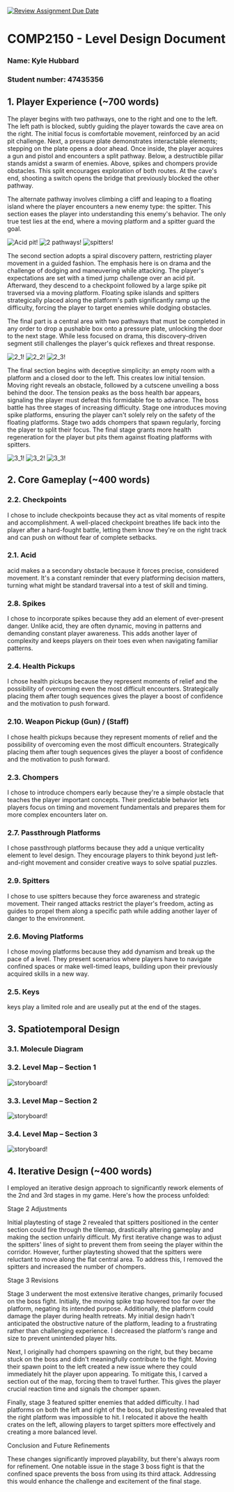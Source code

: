 [![Review Assignment Due Date](https://classroom.github.com/assets/deadline-readme-button-24ddc0f5d75046c5622901739e7c5dd533143b0c8e959d652212380cedb1ea36.svg)](https://classroom.github.com/a/YyUO0xtt)
# COMP2150  - Level Design Document
### Name: Kyle Hubbard
### Student number: 47435356


## 1. Player Experience (~700 words)

The player begins with two pathways, one to the right and one to the left. The left path is blocked, subtly guiding the player towards the cave area on the right.  The initial focus is comfortable movement, reinforced by an acid pit challenge. Next, a pressure plate demonstrates interactable elements; stepping on the plate opens a door ahead. Once inside, the player acquires a gun and pistol and encounters a split pathway. Below, a destructible pillar stands amidst a swarm of enemies. Above, spikes and chompers provide obstacles. This split encourages exploration of both routes. At the cave's end, shooting a switch opens the bridge that previously blocked the other pathway.

The alternate pathway involves climbing a cliff and leaping to a floating island where the player encounters a new enemy type: the spitter. This section eases the player into understanding this enemy's behavior. The only true test lies at the end, where a moving platform and a spitter guard the goal.


![Acid pit!](DocImages/acid_stage1.png)
![2 pathways!](DocImages/stage1_alterateFight.png)
![spitters!](DocImages/stage1_rangedFight.png)

The second section adopts a spiral discovery pattern, restricting player movement in a guided fashion. The emphasis here is on drama and the challenge of dodging and maneuvering while attacking.  The player's expectations are set with a timed jump challenge over an acid pit. Afterward, they descend to a checkpoint followed by a large spike pit traversed via a moving platform. Floating spike islands and spitters strategically placed along the platform's path significantly ramp up the difficulty, forcing the player to target enemies while dodging obstacles.

The final part is a central area with two pathways that must be completed in any order to drop a pushable box onto a pressure plate, unlocking the door to the next stage. While less focused on drama, this discovery-driven segment still challenges the player's quick reflexes and threat response.

![2_1!](DocImages/2_1.png)
![2_2!](DocImages/2_2.png)
![2_3!](DocImages/2_3.png)

The final section begins with deceptive simplicity: an empty room with a platform and a closed door to the left. This creates low initial tension. Moving right reveals an obstacle, followed by a cutscene unveiling a boss behind the door.  The tension peaks as the boss health bar appears, signaling the player must defeat this formidable foe to advance. The boss battle has three stages of increasing difficulty.  Stage one introduces moving spike platforms, ensuring the player can't solely rely on the safety of the floating platforms. Stage two adds chompers that spawn regularly, forcing the player to split their focus.  The final stage grants more health regeneration for the player but pits them against floating platforms with spitters.

![3_1!](DocImages/3_1.png)
![3_2!](DocImages/3_2.png)
![3_3!](DocImages/3_3.png)


## 2. Core Gameplay (~400 words)

### 2.2. Checkpoints
I chose to include checkpoints because they act as vital moments of respite and accomplishment. A well-placed checkpoint breathes life back into the player after a hard-fought battle, letting them know they're on the right track and can push on without fear of complete setbacks.

### 2.1. Acid
acid makes a a secondary obstacle because it forces precise, considered movement. It's a constant reminder that every platforming decision matters, turning what might be standard traversal into a test of skill and timing.

### 2.8. Spikes
I chose to incorporate spikes because they add an element of ever-present danger. Unlike acid, they are often dynamic, moving in patterns and demanding constant player awareness. This adds another layer of complexity and keeps players on their toes even when navigating familiar patterns.

### 2.4. Health Pickups
I chose health pickups because they represent moments of relief and the possibility of overcoming even the most difficult encounters. Strategically placing them after tough sequences gives the player a boost of confidence and the motivation to push forward.

### 2.10. Weapon Pickup (Gun) / (Staff)
I chose health pickups because they represent moments of relief and the possibility of overcoming even the most difficult encounters. Strategically placing them after tough sequences gives the player a boost of confidence and the motivation to push forward.

### 2.3. Chompers
I chose to introduce chompers early because they're a simple obstacle that teaches the player important concepts. Their predictable behavior lets players focus on timing and movement fundamentals and prepares them for more complex encounters later on.

### 2.7. Passthrough Platforms
I chose passthrough platforms because they add a unique verticality element to level design. They encourage players to think beyond just left-and-right movement and consider creative ways to solve spatial puzzles.

### 2.9. Spitters
I chose to use spitters because they force awareness and strategic movement.  Their ranged attacks restrict the player's  freedom, acting as guides to propel them along a specific path while adding another layer of danger to the environment.

### 2.6. Moving Platforms
I chose moving platforms because they add dynamism and break up the pace of a level.  They present scenarios where players have to navigate confined spaces or make well-timed leaps, building upon their previously acquired skills in a new way.

### 2.5. Keys
keys play a limited role and are useally put at the end of the stages.


## 3. Spatiotemporal Design
 
### 3.1. Molecule Diagram

### 3.2. Level Map – Section 1
![storyboard!](DocImages/stage1.png)

### 3.3.	Level Map – Section 2
![storyboard!](DocImages/stage2.png)

### 3.4.	Level Map – Section 3
![storyboard!](DocImages/stage3.png)

## 4. Iterative Design (~400 words)

I employed an iterative design approach to significantly rework elements of the 2nd and 3rd stages in my game. Here's how the process unfolded:

Stage 2 Adjustments

Initial playtesting of stage 2 revealed that spitters positioned in the center section could fire through the tilemap, drastically altering gameplay and making the section unfairly difficult. My first iterative change was to adjust the spitters' lines of sight to prevent them from seeing the player within the corridor.  However, further playtesting showed that the spitters were reluctant to move along the flat central area. To address this, I removed the spitters and increased the number of chompers.

Stage 3 Revisions

Stage 3 underwent the most extensive iterative changes, primarily focused on the boss fight. Initially, the moving spike trap hovered too far over the platform, negating its intended purpose. Additionally, the platform could damage the player during health retreats. My initial design hadn't anticipated the obstructive nature of the platform, leading to a frustrating rather than challenging experience. I decreased the platform's range and size to prevent unintended player hits.

Next, I originally had chompers spawning on the right, but they became stuck on the boss and didn't meaningfully contribute to the fight.  Moving their spawn point to the left created a new issue where they could immediately hit the player upon appearing. To mitigate this, I carved a section out of the map, forcing them to travel further. This gives the player crucial reaction time and signals the chomper spawn.

Finally, stage 3 featured spitter enemies that added difficulty. I had platforms on both the left and right of the boss, but playtesting revealed that the right platform was impossible to hit. I relocated it above the health crates on the left, allowing players to target spitters more effectively and creating a more balanced level.

Conclusion and Future Refinements

These changes significantly improved playability, but there's always room for refinement. One notable issue in the stage 3 boss fight is that the confined space prevents the boss from using its third attack. Addressing this would enhance the challenge and excitement of the final stage.

